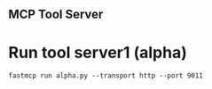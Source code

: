 MCP Tool Server
----

# Run tool server1 (alpha)
```shell
fastmcp run alpha.py --transport http --port 9011
```
 